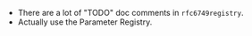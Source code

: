 - There are a lot of "TODO" doc comments in `rfc6749registry`.
 - Actually use the Parameter Registry.

